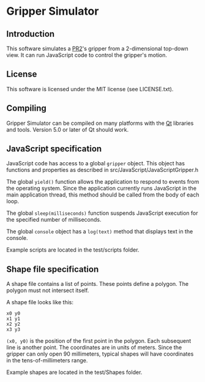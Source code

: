 # Gripper Simulator #

## Introduction ##

This software simulates a [PR2](http://www.willowgarage.com/pages/pr2/overview)'s gripper from a 2-dimensional top-down view. It can run JavaScript code to control the gripper's motion.

## License ##

This software is licensed under the MIT license (see LICENSE.txt).

## Compiling ##

Gripper Simulator can be compiled on many platforms with the [Qt](http://www.qt.io/developers/) libraries and tools. Version 5.0 or later of Qt should work.

## JavaScript specification ##

JavaScript code has access to a global `gripper` object. This object has functions and properties as described in src/JavaScript/JavaScriptGripper.h

The global `yield()` function allows the application to respond to events from the operating system. Since the application currently runs JavaScript in the main application thread, this method should be called from the body of each loop.

The global `sleep(milliseconds)` function suspends JavaScript execution for the specified number of milliseconds.

The global `console` object has a `log(text)` method that displays text in the console.

Example scripts are located in the test/scripts folder.

## Shape file specification ##

A shape file contains a list of points. These points define a polygon. The polygon must not intersect itself.

A shape file looks like this:

    x0 y0
    x1 y1
    x2 y2
    x3 y3

`(x0, y0)` is the position of the first point in the polygon. Each subsequent line is another point. The coordinates are in units of meters. Since the gripper can only open 90 millimeters, typical shapes will have coordinates in the tens-of-millimeters range.

Example shapes are located in the test/Shapes folder.
